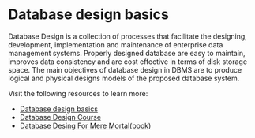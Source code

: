 # Database design basics

Database Design is a collection of processes that facilitate the designing, development, implementation and maintenance of enterprise data management systems. Properly designed database are easy to maintain, improves data consistency and are cost effective in terms of disk storage space.
The main objectives of database design in DBMS are to produce logical and physical designs models of the proposed database system.

Visit the following resources to learn more:

- [Database design basics](https://support.microsoft.com/en-us/office/database-design-basics-eb2159cf-1e30-401a-8084-bd4f9c9ca1f5)
- [Database Design Course](https://www.youtube.com/watch?v=ztHopE5Wnpc)
- [Database Desing For Mere Mortal(book)](https://www.oreilly.com/library/view/database-design-for/9780133122282/)
